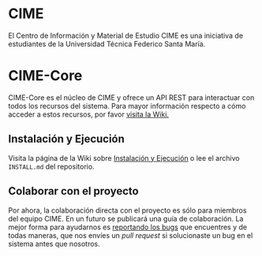 # CIME

El Centro de Información y Material de Estudio CIME es una iniciativa de
estudiantes de la Universidad Técnica Federico Santa María.

# CIME-Core

CIME-Core es el núcleo de CIME y ofrece un API REST para interactuar con todos
los recursos del sistema. Para mayor información respecto a cómo acceder a estos
recursos, por favor
[visita la Wiki.](https://github.com/cime-team/cime-core/wiki)

## Instalación y Ejecución

Visita la página de la Wiki sobre
[Instalación y Ejecución](https://github.com/cime-team/cime-core/wiki/Instalaci%C3%B3n-y-Ejecuci%C3%B3n)
o lee el archivo `INSTALL.md` del repositorio.

## Colaborar con el proyecto

Por ahora, la colaboración directa con el proyecto es sólo para miembros del
equipo CIME. En un futuro se publicará una guía de colaboración. La mejor
forma para ayudarnos es [reportando los
bugs](https://github.com/cime-team/cime-core/issues) que encuentres y de todas
maneras, que nos envíes un *pull request* si solucionaste un bug en el sistema
antes que nosotros.
